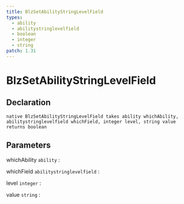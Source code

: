 ```yaml
---
title: BlzSetAbilityStringLevelField
types:
  - ability
  - abilitystringlevelfield
  - boolean
  - integer
  - string
patch: 1.31
---
```


# BlzSetAbilityStringLevelField

## Declaration

```jass
native BlzSetAbilityStringLevelField takes ability whichAbility, abilitystringlevelfield whichField, integer level, string value returns boolean
```

## Parameters
whichAbility `ability`
: 

whichField `abilitystringlevelfield`
: 

level `integer`
: 

value `string`
: 

